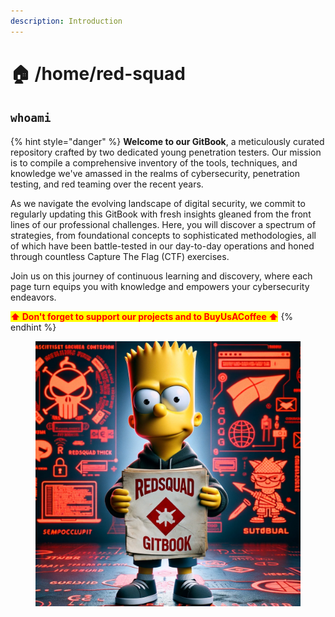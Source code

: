 ```yaml
---
description: Introduction
---
```


# 🏠 /home/red-squad

## `whoami`

{% hint style="danger" %}
**Welcome to our GitBook**, a meticulously curated repository crafted by two dedicated young penetration testers. Our mission is to compile a comprehensive inventory of the tools, techniques, and knowledge we've amassed in the realms of cybersecurity, penetration testing, and red teaming over the recent years.

As we navigate the evolving landscape of digital security, we commit to regularly updating this GitBook with fresh insights gleaned from the front lines of our professional challenges. Here, you will discover a spectrum of strategies, from foundational concepts to sophisticated methodologies, all of which have been battle-tested in our day-to-day operations and honed through countless Capture The Flag (CTF) exercises.

Join us on this journey of continuous learning and discovery, where each page turn equips you with knowledge and empowers your cybersecurity endeavors.

<mark style="color:red;">**⬆ Don't forget to support our projects and to BuyUsACoffee ⬆**</mark>
{% endhint %}



<figure><img src=".gitbook/assets/0c62095c-9fd5-4086-b8f7-f9ef1101db6f.webp" alt="" width="563"><figcaption></figcaption></figure>
